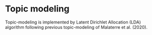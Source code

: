 # Topic modeling
Topic-modeling is implemented by Latent Dirichlet Allocation (LDA) algorithm following previous topic-modeling of Malaterre et al. (2020).
